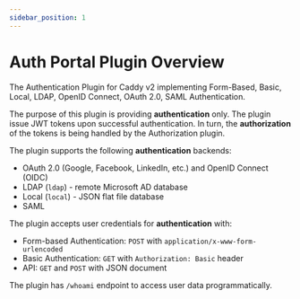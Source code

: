 ```yaml
---
sidebar_position: 1
---
```


# Auth Portal Plugin Overview

The Authentication Plugin for Caddy v2 implementing
Form-Based, Basic, Local, LDAP, OpenID Connect, OAuth 2.0, SAML
Authentication.

The purpose of this plugin is providing **authentication** only. The plugin
issue JWT tokens upon successful authentication. In turn, the **authorization**
of the tokens is being handled by the Authorization plugin.

The plugin supports the following **authentication** backends:

* OAuth 2.0 (Google, Facebook, LinkedIn, etc.) and OpenID Connect (OIDC)
* LDAP (`ldap`) - remote Microsoft AD database
* Local (`local`) - JSON flat file database
* SAML

The plugin accepts user credentials for **authentication** with:

* Form-based Authentication: `POST` with `application/x-www-form-urlencoded`
* Basic Authentication: `GET` with `Authorization: Basic` header
* API: `GET` and `POST` with JSON document

The plugin has `/whoami` endpoint to access user data programmatically.
